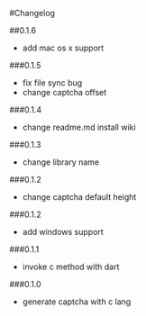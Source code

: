 #Changelog

##0.1.6

* add mac os x support

###0.1.5

* fix file sync bug
* change captcha offset

###0.1.4

* change readme.md install wiki

###0.1.3

* change library name

###0.1.2

* change captcha default height

###0.1.2

* add windows support

###0.1.1

* invoke c method with dart

###0.1.0

* generate captcha with c lang